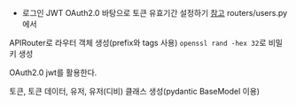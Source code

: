 - 로그인 JWT OAuth2.0 바탕으로 토큰 유효기간 설정하기 [참고](https://fastapi.tiangolo.com/ko/tutorial/security/oauth2-jwt/)
routers/users.py 에서

APIRouter로 라우터 객체 생성(prefix와 tags 사용)
```openssl rand -hex 32```로 비밀 키 생성

OAuth2.0 jwt를 활용한다.

토큰, 토큰 데이터, 유저, 유저(디비) 클래스 생성(pydantic BaseModel 이용)